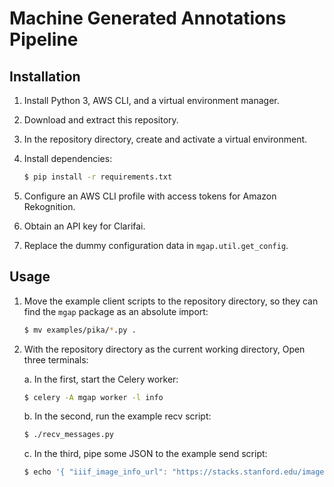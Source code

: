 # Machine Generated Annotations Pipeline

## Installation

1. Install Python 3, AWS CLI, and a virtual environment manager.
2. Download and extract this repository.
3. In the repository directory, create and activate a virtual environment.
4. Install dependencies:

    ```bash
    $ pip install -r requirements.txt
    ```

5. Configure an AWS CLI profile with access tokens for Amazon Rekognition.
6. Obtain an API key for Clarifai.
7. Replace the dummy configuration data in `mgap.util.get_config`.

## Usage

1. Move the example client scripts to the repository directory, so they can find the `mgap` package as an absolute import:

    ```bash
    $ mv examples/pika/*.py .
    ```

2. With the repository directory as the current working directory, Open three terminals:

    a. In the first, start the Celery worker:

    ```bash
    $ celery -A mgap worker -l info
    ```

    b. In the second, run the example recv script:

    ```bash
    $ ./recv_messages.py
    ```

    c. In the third, pipe some JSON to the example send script:

    ```bash
    $ echo '{ "iiif_image_info_url": "https://stacks.stanford.edu/image/iiif/gp903kf9548%2FSC1041_SAIL_Office_1979", "iiif_manifest_url": "https://purl.stanford.edu/gp903kf9548/iiif/manifest", "item_ark": "" }' | ./send_messages.py
    ```

